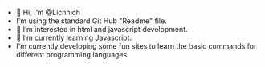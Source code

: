 - 👋 Hi, I’m @Lichnich
- I'm using the standard Git Hub "Readme" file.
- 👀 I’m interested in html and javascript development.
- 🌱 I’m currently learning Javascript.
- I'm currently developing some fun sites to learn the basic commands for different programming languages.

<!---
Lichnich/Lichnich is a ✨ special ✨ repository because its `README.md` (this file) appears on your GitHub profile.
You can click the Preview link to take a look at your changes.
--->
